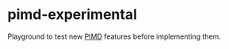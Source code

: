 # pimd-experimental

Playground to test new [PIMD](https://github.com/hagenburger/pimd) features before implementing them.
